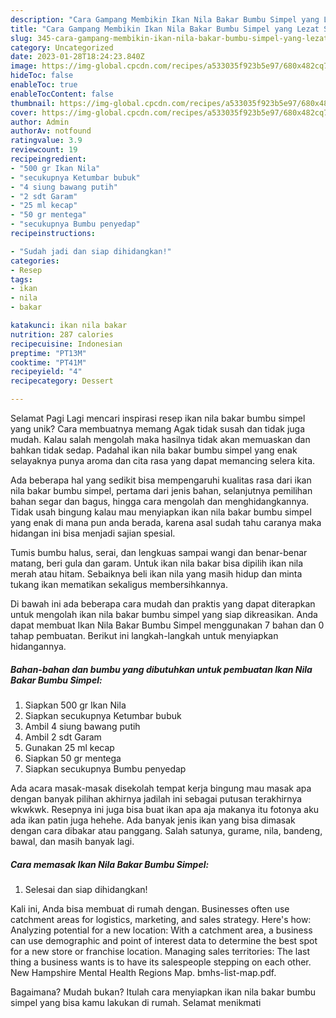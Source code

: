 ```yaml
---
description: "Cara Gampang Membikin Ikan Nila Bakar Bumbu Simpel yang Lezat Sekali, Lezat"
title: "Cara Gampang Membikin Ikan Nila Bakar Bumbu Simpel yang Lezat Sekali, Lezat"
slug: 345-cara-gampang-membikin-ikan-nila-bakar-bumbu-simpel-yang-lezat-sekali-lezat
category: Uncategorized
date: 2023-01-28T18:24:23.840Z
image: https://img-global.cpcdn.com/recipes/a533035f923b5e97/680x482cq70/ikan-nila-bakar-bumbu-simpel-foto-resep-utama.jpg
hideToc: false
enableToc: true
enableTocContent: false
thumbnail: https://img-global.cpcdn.com/recipes/a533035f923b5e97/680x482cq70/ikan-nila-bakar-bumbu-simpel-foto-resep-utama.jpg
cover: https://img-global.cpcdn.com/recipes/a533035f923b5e97/680x482cq70/ikan-nila-bakar-bumbu-simpel-foto-resep-utama.jpg
author: Admin
authorAv: notfound
ratingvalue: 3.9
reviewcount: 19
recipeingredient:
- "500 gr Ikan Nila"
- "secukupnya Ketumbar bubuk"
- "4 siung bawang putih"
- "2 sdt Garam"
- "25 ml kecap"
- "50 gr mentega"
- "secukupnya Bumbu penyedap"
recipeinstructions:

- "Sudah jadi dan siap dihidangkan!"
categories:
- Resep
tags:
- ikan
- nila
- bakar

katakunci: ikan nila bakar 
nutrition: 287 calories
recipecuisine: Indonesian
preptime: "PT13M"
cooktime: "PT41M"
recipeyield: "4"
recipecategory: Dessert

---
```



Selamat Pagi Lagi mencari inspirasi resep ikan nila bakar bumbu simpel yang unik? Cara membuatnya memang Agak tidak susah dan tidak juga mudah. Kalau salah mengolah maka hasilnya tidak akan memuaskan dan bahkan tidak sedap. Padahal ikan nila bakar bumbu simpel yang enak selayaknya punya aroma dan cita rasa yang dapat memancing selera kita.


Ada beberapa hal yang sedikit bisa mempengaruhi kualitas rasa dari ikan nila bakar bumbu simpel, pertama dari jenis bahan, selanjutnya pemilihan bahan segar dan bagus, hingga cara mengolah dan menghidangkannya. Tidak usah bingung kalau mau menyiapkan ikan nila bakar bumbu simpel yang enak di mana pun anda berada, karena asal sudah tahu caranya maka hidangan ini bisa menjadi sajian spesial.

Tumis bumbu halus, serai, dan lengkuas sampai wangi dan benar-benar matang, beri gula dan garam. Untuk ikan nila bakar bisa dipilih ikan nila merah atau hitam. Sebaiknya beli ikan nila yang masih hidup dan minta tukang ikan mematikan sekaligus membersihkannya.


Di bawah ini ada beberapa cara mudah dan praktis yang dapat diterapkan untuk mengolah ikan nila bakar bumbu simpel yang siap dikreasikan. Anda dapat membuat Ikan Nila Bakar Bumbu Simpel menggunakan 7 bahan dan 0 tahap pembuatan. Berikut ini langkah-langkah untuk menyiapkan hidangannya.

<!--inarticleads1-->

##### Bahan-bahan dan bumbu yang dibutuhkan untuk pembuatan Ikan Nila Bakar Bumbu Simpel:

1. Siapkan 500 gr Ikan Nila
1. Siapkan secukupnya Ketumbar bubuk
1. Ambil 4 siung bawang putih
1. Ambil 2 sdt Garam
1. Gunakan 25 ml kecap
1. Siapkan 50 gr mentega
1. Siapkan secukupnya Bumbu penyedap


Ada acara masak-masak disekolah tempat kerja bingung mau masak apa dengan banyak pilihan akhirnya jadilah ini sebagai putusan terakhirnya wkwkwk. Resepnya ini juga bisa buat ikan apa aja makanya itu fotonya aku ada ikan patin juga hehehe. Ada banyak jenis ikan yang bisa dimasak dengan cara dibakar atau panggang. Salah satunya, gurame, nila, bandeng, bawal, dan masih banyak lagi. 

<!--inarticleads2-->

##### Cara memasak Ikan Nila Bakar Bumbu Simpel:


1. Selesai dan siap dihidangkan!

Kali ini, Anda bisa membuat di rumah dengan. Businesses often use catchment areas for logistics, marketing, and sales strategy. Here&#39;s how: Analyzing potential for a new location: With a catchment area, a business can use demographic and point of interest data to determine the best spot for a new store or franchise location. Managing sales territories: The last thing a business wants is to have its salespeople stepping on each other. New Hampshire Mental Health Regions Map. bmhs-list-map.pdf. 

Bagaimana? Mudah bukan? Itulah cara menyiapkan ikan nila bakar bumbu simpel yang bisa kamu lakukan di rumah. Selamat menikmati
